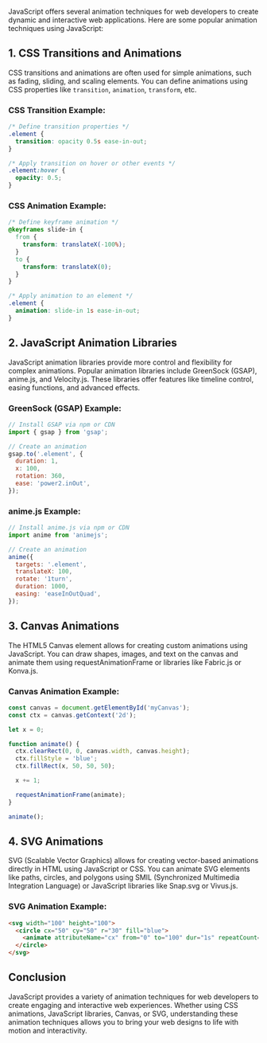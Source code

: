 JavaScript offers several animation techniques for web developers to create dynamic and interactive web applications. Here are some popular animation techniques using JavaScript:

## 1. CSS Transitions and Animations

CSS transitions and animations are often used for simple animations, such as fading, sliding, and scaling elements. You can define animations using CSS properties like `transition`, `animation`, `transform`, etc.

### CSS Transition Example:

```css
/* Define transition properties */
.element {
  transition: opacity 0.5s ease-in-out;
}

/* Apply transition on hover or other events */
.element:hover {
  opacity: 0.5;
}
```

### CSS Animation Example:

```css
/* Define keyframe animation */
@keyframes slide-in {
  from {
    transform: translateX(-100%);
  }
  to {
    transform: translateX(0);
  }
}

/* Apply animation to an element */
.element {
  animation: slide-in 1s ease-in-out;
}
```

## 2. JavaScript Animation Libraries

JavaScript animation libraries provide more control and flexibility for complex animations. Popular animation libraries include GreenSock (GSAP), anime.js, and Velocity.js. These libraries offer features like timeline control, easing functions, and advanced effects.

### GreenSock (GSAP) Example:

```javascript
// Install GSAP via npm or CDN
import { gsap } from 'gsap';

// Create an animation
gsap.to('.element', {
  duration: 1,
  x: 100,
  rotation: 360,
  ease: 'power2.inOut',
});
```

### anime.js Example:

```javascript
// Install anime.js via npm or CDN
import anime from 'animejs';

// Create an animation
anime({
  targets: '.element',
  translateX: 100,
  rotate: '1turn',
  duration: 1000,
  easing: 'easeInOutQuad',
});
```

## 3. Canvas Animations

The HTML5 Canvas element allows for creating custom animations using JavaScript. You can draw shapes, images, and text on the canvas and animate them using requestAnimationFrame or libraries like Fabric.js or Konva.js.

### Canvas Animation Example:

```javascript
const canvas = document.getElementById('myCanvas');
const ctx = canvas.getContext('2d');

let x = 0;

function animate() {
  ctx.clearRect(0, 0, canvas.width, canvas.height);
  ctx.fillStyle = 'blue';
  ctx.fillRect(x, 50, 50, 50);

  x += 1;

  requestAnimationFrame(animate);
}

animate();
```

## 4. SVG Animations

SVG (Scalable Vector Graphics) allows for creating vector-based animations directly in HTML using JavaScript or CSS. You can animate SVG elements like paths, circles, and polygons using SMIL (Synchronized Multimedia Integration Language) or JavaScript libraries like Snap.svg or Vivus.js.

### SVG Animation Example:

```html
<svg width="100" height="100">
  <circle cx="50" cy="50" r="30" fill="blue">
    <animate attributeName="cx" from="0" to="100" dur="1s" repeatCount="indefinite" />
  </circle>
</svg>
```

## Conclusion

JavaScript provides a variety of animation techniques for web developers to create engaging and interactive web experiences. Whether using CSS animations, JavaScript libraries, Canvas, or SVG, understanding these animation techniques allows you to bring your web designs to life with motion and interactivity.
